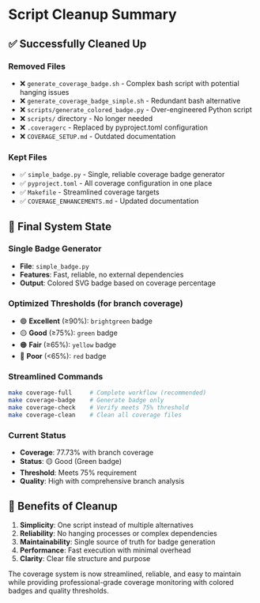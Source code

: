 # Script Cleanup Summary

## ✅ **Successfully Cleaned Up**

### Removed Files
- ❌ `generate_coverage_badge.sh` - Complex bash script with potential hanging issues
- ❌ `generate_coverage_badge_simple.sh` - Redundant bash alternative
- ❌ `scripts/generate_colored_badge.py` - Over-engineered Python script
- ❌ `scripts/` directory - No longer needed
- ❌ `.coveragerc` - Replaced by pyproject.toml configuration
- ❌ `COVERAGE_SETUP.md` - Outdated documentation

### Kept Files
- ✅ `simple_badge.py` - Single, reliable coverage badge generator
- ✅ `pyproject.toml` - All coverage configuration in one place
- ✅ `Makefile` - Streamlined coverage targets
- ✅ `COVERAGE_ENHANCEMENTS.md` - Updated documentation

## 🎯 **Final System State**

### Single Badge Generator
- **File**: `simple_badge.py`
- **Features**: Fast, reliable, no external dependencies
- **Output**: Colored SVG badge based on coverage percentage

### Optimized Thresholds (for branch coverage)
- 🟢 **Excellent** (≥90%): `brightgreen` badge
- 🟡 **Good** (≥75%): `green` badge
- 🟠 **Fair** (≥65%): `yellow` badge
- 🔴 **Poor** (<65%): `red` badge

### Streamlined Commands
```bash
make coverage-full     # Complete workflow (recommended)
make coverage-badge    # Generate badge only
make coverage-check    # Verify meets 75% threshold
make coverage-clean    # Clean all coverage files
```

### Current Status
- **Coverage**: 77.73% with branch coverage
- **Status**: 🟡 Good (Green badge)
- **Threshold**: Meets 75% requirement
- **Quality**: High with comprehensive branch analysis

## 🔧 **Benefits of Cleanup**

1. **Simplicity**: One script instead of multiple alternatives
2. **Reliability**: No hanging processes or complex dependencies
3. **Maintainability**: Single source of truth for badge generation
4. **Performance**: Fast execution with minimal overhead
5. **Clarity**: Clear file structure and purpose

The coverage system is now streamlined, reliable, and easy to maintain while providing professional-grade coverage monitoring with colored badges and quality thresholds.
